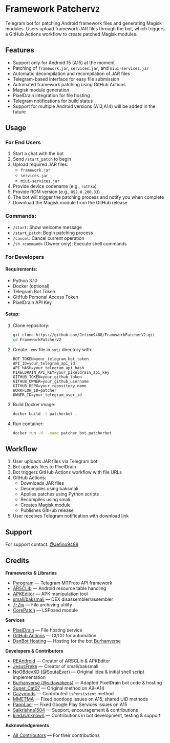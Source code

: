 # Framework Patcher`V2`

Telegram bot for patching Android framework files and generating Magisk modules. Users upload framework JAR files
through the bot, which triggers a GitHub Actions workflow to create patched Magisk modules.

## Features

- Support only for Android 15 (A15) at the moment
- Patching of `framework.jar`, `services.jar`, and `miui-services.jar`
- Automatic decompilation and recompilation of JAR files
- Telegram-based interface for easy file submission
- Automated framework patching using GitHub Actions
- Magisk module generation
- PixelDrain integration for file hosting
- Telegram notifications for build status
- Support for multiple Android versions (A13,A14) will be added in the future

## Usage

### For End Users

1. Start a chat with the bot
2. Send `/start_patch` to begin
3. Upload required JAR files:
    - `framework.jar`
    - `services.jar`
    - `miui-services.jar`
4. Provide device codename (e.g., `rothko`)
5. Provide ROM version (e.g., `OS2.0.200.33`)
6. The bot will trigger the patching process and notify you when complete
7. Download the Magisk module from the GitHub release

### Commands:

- `/start`: Show welcome message
- `/start_patch`: Begin patching process
- `/cancel`: Cancel current operation
- `/sh <command>` (Owner only): Execute shell commands

### For Developers

#### Requirements:

- Python 3.10
- Docker (optional)
- Telegram Bot Token
- GitHub Personal Access Token
- PixelDrain API Key

#### Setup:

1. Clone repository:
   ```bash
   git clone https://github.com/Jefino9488/FrameworkPatcherV2.git
   cd FrameworkPatcherV2
2. Create `.env` file in `bot/` directory with:
   ```env
   BOT_TOKEN=your_telegram_bot_token
   API_ID=your_telegram_api_id
   API_HASH=your_telegram_api_hash
   PIXELDRAIN_API_KEY=your_pixeldrain_api_key
   GITHUB_TOKEN=your_github_token
   GITHUB_OWNER=your_github_username
   GITHUB_REPO=your_repository_name
   WORKFLOW_ID=patcher
   OWNER_ID=your_telegram_user_id
   ```
3. Build Docker image:
   ```bash
   docker build -t patcherbot .
   ```
4. Run container:
   ```bash
   docker run -d --name patcher_bot patcherbot
   ```

## Workflow

1. User uploads JAR files via Telegram bot
2. Bot uploads files to PixelDrain
3. Bot triggers GitHub Actions workflow with file URLs
4. GitHub Actions:
    - Downloads JAR files
    - Decompiles using baksmali
    - Applies patches using Python scripts
    - Recompiles using smali
    - Creates Magisk module
    - Publishes GitHub release
5. User receives Telegram notification with download link

## Support

For support contact: [@Jefino9488](https://t.me/Jefino9488)

## Credits

**Frameworks & Libraries**

* [Pyrogram](https://pyrogram.org/) — Telegram MTProto API framework
* [ARSCLib](https://github.com/REandroid/ARSCLib) — Android resource table handling
* [APKEditor](https://github.com/REandroid/APKEditor) — APK manipulation tool
* [smali/baksmali](https://github.com/JesusFreke/smali) — DEX disassembler/assembler
* [7-Zip](https://www.7-zip.org/) — File archiving utility
* [CorePatch](https://github.com/LSPosed/CorePatch) — LSPosed module

**Services**

* [PixelDrain](https://pixeldrain.com/) — File hosting service
* [GitHub Actions](https://github.com/Jefino9488/FrameworkPatcherV2/actions) — CI/CD for automation
* [DanBot Hosting](https://danbot.host/) — Hosting for the bot [Burhanverse](https://github.com/Burhanverse)

**Developers & Contributors**

* [REAndroid](https://github.com/REandroid) — Creator of ARSCLib & APKEditor
* [JesusFreke](https://github.com/JesusFreke) — Creator of smali/baksmali
* [NoOBdevXD (@SoutaEver)](https://github.com/NoOBdevXD) — Original idea & initial shell script implementation
* [Burhanverse (@sidawakens)](https://github.com/Burhanverse) — Adapted PixelDrain bot code & hosting
* [Super\_Cat07](https://t.me/Super_Cat07) — Original method on A9–A14
* [Cazymods](https://t.me/not_aric) — Contributed `isPersistent` method
* [MMETMA](https://t.me/MMETMA2) — Fixed bootloop issues on A15, shared UID methods
* [PappLaci](https://t.me/PappLaci) — Fixed Google Play Services issues on A15
* [Saikrishna1504](https://github.com/Saikrishna1504) — Support, encouragement & contributions
* [kindaUnknown](https://github.com/kindaUnknown) — Contributions in bot development, testing & support

**Acknowledgements**

* [All Contributors](https://allcontributors.org/docs/en/emoji-key) — For their contributions

